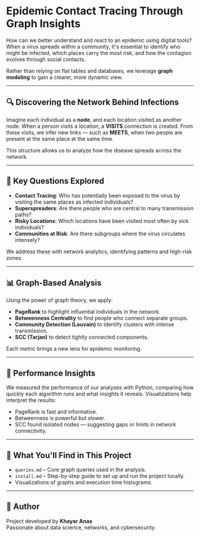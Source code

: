 # Epidemic Contact Tracing Through Graph Insights

How can we better understand and react to an epidemic using digital tools? When a virus spreads within a community, it's essential to identify who might be infected, which places carry the most risk, and how the contagion evolves through social contacts.

Rather than relying on flat tables and databases, we leverage **graph modeling** to gain a clearer, more dynamic view.

---

## 🔍 Discovering the Network Behind Infections

Imagine each individual as a **node**, and each location visited as another node. When a person visits a location, a **VISITS** connection is created. From these visits, we infer new links — such as **MEETS**, when two people are present at the same place at the same time.

This structure allows us to analyze how the disease spreads across the network.

---

## 🎯 Key Questions Explored

- **Contact Tracing**: Who has potentially been exposed to the virus by visiting the same places as infected individuals?
- **Superspreaders**: Are there people who are central to many transmission paths?
- **Risky Locations**: Which locations have been visited most often by sick individuals?
- **Communities at Risk**: Are there subgroups where the virus circulates intensely?

We address these with network analytics, identifying patterns and high-risk zones.

---

## 📊 Graph-Based Analysis

Using the power of graph theory, we apply:
- **PageRank** to highlight influential individuals in the network.
- **Betweenness Centrality** to find people who connect separate groups.
- **Community Detection (Louvain)** to identify clusters with intense transmission.
- **SCC (Tarjan)** to detect tightly connected components.

Each metric brings a new lens for epidemic monitoring.

---

## 🧪 Performance Insights

We measured the performance of our analyses with Python, comparing how quickly each algorithm runs and what insights it reveals. Visualizations help interpret the results:

- PageRank is fast and informative.
- Betweenness is powerful but slower.
- SCC found isolated nodes — suggesting gaps or limits in network connectivity.

---

## 🧭 What You'll Find in This Project

- `queries.md` – Core graph queries used in the analysis.
- `install.md` – Step-by-step guide to set up and run the project locally.
- Visualizations of graphs and execution time histograms.

---

## 👤 Author

Project developed by **Khayar Anas**  
Passionate about data science, networks, and cybersecurity.
